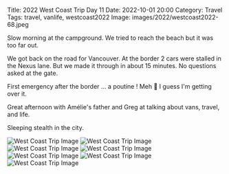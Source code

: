 Title: 2022 West Coast Trip Day 11
Date: 2022-10-01 20:00
Category: Travel
Tags: travel, vanlife, westcoast2022
Image: images/2022/westcoast2022-68.jpeg

Slow morning at the campground. We tried to reach the beach but it was too far out. 

We got back on the road for Vancouver. At the border 2 cars were stalled in the Nexus lane. But we made it through in about 15 minutes. No questions asked at the gate. 

First emergency after the border ... a poutine ! Meh 🫤 I guess I'm getting over it. 

Great afternoon with Amélie's father and Greg at talking about vans, travel, and life. 

Sleeping stealth in the city. 

![West Coast Trip Image]({static}/images/2022/westcoast2022-68.jpeg)
![West Coast Trip Image]({static}/images/2022/westcoast2022-69.jpeg)
![West Coast Trip Image]({static}/images/2022/westcoast2022-70.jpeg)
![West Coast Trip Image]({static}/images/2022/westcoast2022-71.jpeg)
![West Coast Trip Image]({static}/images/2022/westcoast2022-72.jpeg)
![West Coast Trip Image]({static}/images/2022/westcoast2022-73.jpeg)
![West Coast Trip Image]({static}/images/2022/westcoast2022-74.jpeg)
